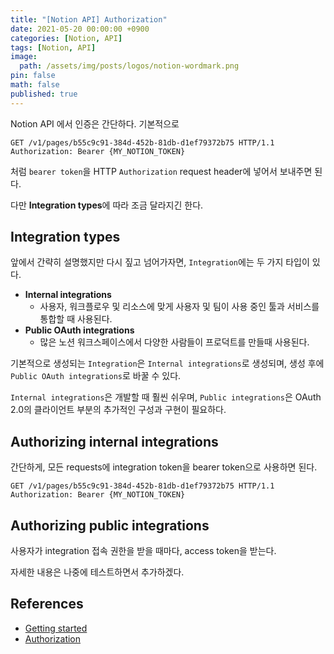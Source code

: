 ```yaml
---
title: "[Notion API] Authorization"
date: 2021-05-20 00:00:00 +0900
categories: [Notion, API]
tags: [Notion, API]
image:
  path: /assets/img/posts/logos/notion-wordmark.png
pin: false
math: false
published: true
---
```


Notion API 에서 인증은 간단하다. 기본적으로

```http
GET /v1/pages/b55c9c91-384d-452b-81db-d1ef79372b75 HTTP/1.1
Authorization: Bearer {MY_NOTION_TOKEN}
```

처럼 `bearer token`을 HTTP `Authorization` request header에 넣어서 보내주면 된다.

다만 **Integration types**에 따라 조금 달라지긴 한다.

## Integration types

앞에서 간략히 설명했지만 다시 짚고 넘어가자면, `Integration`에는 두 가지 타입이 있다.

- **Internal integrations**
  - 사용자, 워크플로우 및 리소스에 맞게 사용자 및 팀이 사용 중인 툴과 서비스를 통합할 때 사용된다.
- **Public OAuth integrations**
  - 많은 노션 워크스페이스에서 다양한 사람들이 프로덕트를 만들때 사용된다.

기본적으로 생성되는 `Integration`은 `Internal integrations`로 생성되며, 생성 후에 `Public OAuth integrations`로 바꿀 수 있다.

`Internal integrations`은 개발할 때 훨씬 쉬우며, `Public integrations`은 OAuth 2.0의 클라이언트 부분의 추가적인 구성과 구현이 필요하다.

## Authorizing internal integrations

간단하게, 모든 requests에 integration token을 bearer token으로 사용하면 된다.

```http
GET /v1/pages/b55c9c91-384d-452b-81db-d1ef79372b75 HTTP/1.1
Authorization: Bearer {MY_NOTION_TOKEN}
```

## Authorizing public integrations

사용자가 integration 접속 권한을 받을 때마다, access token을 받는다.

자세한 내용은 나중에 테스트하면서 추가하겠다.

## References

- [Getting started](https://developers.notion.com/docs/getting-started)
- [Authorization](https://developers.notion.com/docs/authorization)
